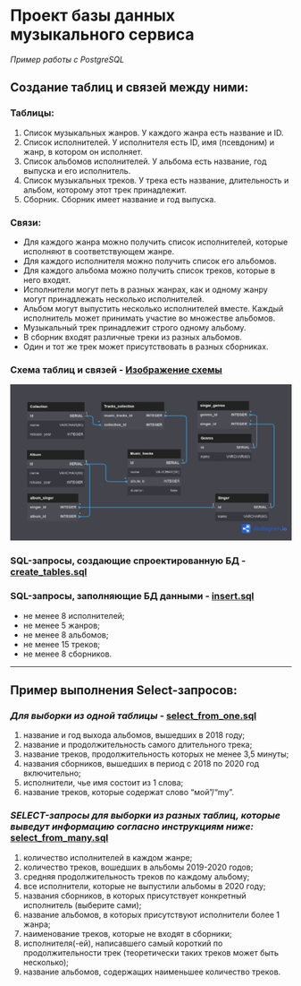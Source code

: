 # Проект базы данных музыкального сервиса
*Пример работы с PostgreSQL*
## Создание таблиц и связей между ними:
### Таблицы:

1. Список музыкальных жанров. У каждого жанра есть название и ID.
2. Список исполнителей. У исполнителя есть ID, имя (псевдоним) и жанр, в котором он исполняет.
3. Список альбомов исполнителей. У альбома есть название, год выпуска и его исполнитель.
4. Список музыкальных треков. У трека есть название, длительность и альбом, которому этот трек принадлежит.
5. Сборник. Сборник имеет название и год выпуска.

### Связи:

- Для каждого жанра можно получить список исполнителей, которые исполняют в соответствующем жанре.
- Для каждого исполнителя можно получить список его альбомов.
- Для каждого альбома можно получить список треков, которые в него входят.
- Исполнители могут петь в разных жанрах, как и одному жанру могут принадлежать несколько исполнителей.
- Альбом могут выпустить несколько исполнителей вместе. Каждый исполнитель может принимать участие во множестве альбомов.
- Музыкальный трек принадлежит строго одному альбому.
- В сборник входят различные треки из разных альбомов.
- Один и тот же трек может присутствовать в разных сборниках.


### Схема таблиц и связей - [Изображение схемы](table_relationship_schema.png)

![Схема таблиц и связей](Database.png)

### SQL-запросы, создающие спроектированную БД - [create_tables.sql](create_tables.sql)
### SQL-запросы, заполняющие БД данными - [insert.sql](insert.sql)
* не менее 8 исполнителей;
* не менее 5 жанров;
* не менее 8 альбомов;
* не менее 15 треков;
* не менее 8 сборников.

---

## Пример выполнения Select-запросов:
### *Для выборки из одной таблицы* - [select_from_one.sql](select_from_one.sql)
1. название и год выхода альбомов, вышедших в 2018 году;
2. название и продолжительность самого длительного трека;
3. название треков, продолжительность которых не менее 3,5 минуты;
4. названия сборников, вышедших в период с 2018 по 2020 год включительно;
5. исполнители, чье имя состоит из 1 слова;
6. название треков, которые содержат слово “мой”/“my”.


### *SELECT-запросы для выборки из разных таблиц, которые выведут информацию согласно инструкциям ниже:* [select_from_many.sql](select_from_many.sql)
1. количество исполнителей в каждом жанре;
2. количество треков, вошедших в альбомы 2019-2020 годов;
3. средняя продолжительность треков по каждому альбому;
4. все исполнители, которые не выпустили альбомы в 2020 году;
5. названия сборников, в которых присутствует конкретный исполнитель (выберите сами);
6. название альбомов, в которых присутствуют исполнители более 1 жанра;
7. наименование треков, которые не входят в сборники;
8. исполнителя(-ей), написавшего самый короткий по продолжительности трек (теоретически таких треков может быть несколько);
9. название альбомов, содержащих наименьшее количество треков.
